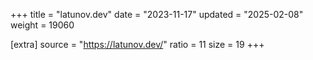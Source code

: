 +++
title = "latunov.dev"
date = "2023-11-17"
updated = "2025-02-08"
weight = 19060

[extra]
source = "https://latunov.dev/"
ratio = 11
size = 19
+++
